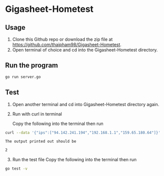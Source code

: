 # Gigasheet-Hometest

## Usage

1. Clone this Github repo or download the zip file at https://github.com/thaipham98/Gigasheet-Hometest.
2. Open terminal of choice and cd into the Gigasheet-Hometest directory.

## Run the program

```bash
go run server.go
```

## Test
1. Open another terminal and cd into Gigasheet-Hometest directory again.

2. Run with curl in terminal

    Copy the following into the terminal then run

```bash
curl --data '{"ips":["94.142.241.194","192.168.1.1","159.65.180.64"]}' -H "Content-type: application/json" http://localhost:8080/count_ips_in_ipsum
```

    The output printed out should be
```bash
2
```

3. Run the test file
    Copy the following into the terminal then run
```bash
go test -v
```
